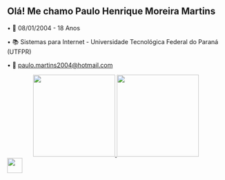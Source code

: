 ## Olá! Me chamo Paulo Henrique Moreira Martins


• 📅 08/01/2004 - 18 Anos

• 📚 Sistemas para Internet - Universidade Tecnológica Federal do Paraná (UTFPR)

• 📧 paulo.martins2004@hotmail.com

<div align="center">
  <a href="https://github.com/PauloMoreiraa">
  <img height="190em" src="https://github-readme-stats.vercel.app/api?username=PauloMoreiraa&show_icons=true&theme=tokyonight&include_all_commits=true&count_private=true"/>
  <img height="190em" src="https://github-readme-stats.vercel.app/api/top-langs/?username=PauloMoreiraa&layout=compact&langs_count=7&theme=tokyonight"/>
</div>
  
<img src="https://cdn.jsdelivr.net/gh/devicons/devicon/icons/css3/css3-original.svg" height="35em" />
